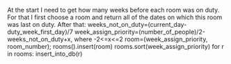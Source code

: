 At the start I need to get how many weeks before each room was on duty. For that I first choose a room and return all of the dates on which this room was last on duty. After that: weeks_not_on_duty=(current_day-duty_week_first_day)/7
week_assign_priority=(number_of_people)/2-weeks_not_on_duty+x, where -2<=x<=2 
room=(week_assign_priority, room_number);
rooms().insert(room)
rooms.sort(week_assign_priority)
for r in rooms:
  insert_into_db(r)
